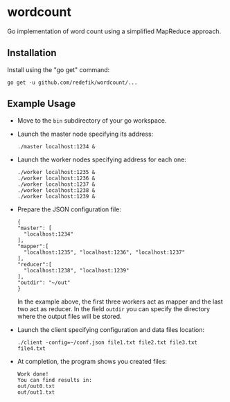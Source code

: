 # wordcount
Go implementation of word count using a simplified MapReduce approach.
## Installation
Install using the "go get" command:
```
go get -u github.com/redefik/wordcount/...
```
## Example Usage
* Move to the ```bin``` subdirectory of your go workspace.
* Launch the master node specifying its address:
  ```
  ./master localhost:1234 &
  ```
* Launch the worker nodes specifying address for each one:
  ```
  ./worker localhost:1235 &
  ./worker localhost:1236 &
  ./worker localhost:1237 &
  ./worker localhost:1238 &
  ./worker localhost:1239 &
  ```
* Prepare the JSON configuration file:
  ```
  {
  "master": [
    "localhost:1234"
  ],
  "mapper":[
    "localhost:1235", "localhost:1236", "localhost:1237"
  ],
  "reducer":[
    "localhost:1238", "localhost:1239"
  ],
  "outdir": "~/out"
  }
  ```
  In the example above, the first three workers act as mapper and the last two act as reducer.
  In the field ```outdir``` you can specify the directory where the output files will be stored.
  
* Launch the client specifying configuration and data files location:
  ```
  ./client -config=~/conf.json file1.txt file2.txt file3.txt file4.txt
  ```
* At completion, the program shows you created files:
  ```
  Work done!
  You can find results in:
  out/out0.txt
  out/out1.txt
  ```

